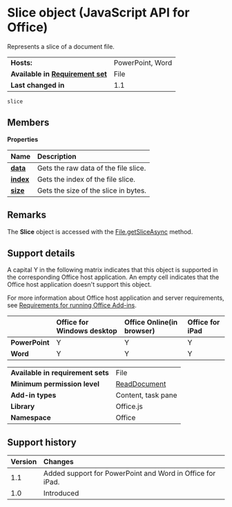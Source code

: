 
# Slice object (JavaScript API for Office)
Represents a slice of a document file.

|||
|:-----|:-----|
|**Hosts:**|PowerPoint, Word|
|**Available in [Requirement set](http://msdn.microsoft.com/library/6b6702f2-b0a5-46ab-a356-8dda897ca8ae%28Office.15%29.aspx)**|File|
|**Last changed in**|1.1|

```
slice
```


## Members


**Properties**


|**Name**|**Description**|
|:-----|:-----|
|**[data](../reference/shared/slice/data-property.md)**|Gets the raw data of the file slice.|
|**[index](../reference/shared/slice/index-property.md)**|Gets the index of the file slice.|
|**[size](../reference/shared/slice/size-property.md)**|Gets the size of the slice in bytes.|

## Remarks

The  **Slice** object is accessed with the [File.getSliceAsync](../reference/shared/file/getsliceasync-method.md) method.


## Support details
<a name="bk_support"> </a>

A capital Y in the following matrix indicates that this object is supported in the corresponding Office host application. An empty cell indicates that the Office host application doesn't support this object.

For more information about Office host application and server requirements, see [Requirements for running Office Add-ins](http://msdn.microsoft.com/library/67340567-bb9a-498c-96d3-3f52f28c16bc%28Office.15%29.aspx).


||**Office for Windows desktop**|**Office Online(in browser)**|**Office for iPad**|
|:-----|:-----|:-----|:-----|
|**PowerPoint**|Y|Y|Y|
|**Word**|Y|Y|Y|


|||
|:-----|:-----|
|**Available in requirement sets**|File|
|**Minimum permission level**|[ReadDocument](http://msdn.microsoft.com/library/da2efadc-4ebf-45fe-be39-397ac1eb1dbd%28Office.15%29.aspx)|
|**Add-in types**|Content, task pane|
|**Library**|Office.js|
|**Namespace**|Office|

## Support history
<a name="bk_history"> </a>



|**Version**|**Changes**|
|:-----|:-----|
|1.1|Added support for PowerPoint and Word in Office for iPad.|
|1.0|Introduced|
